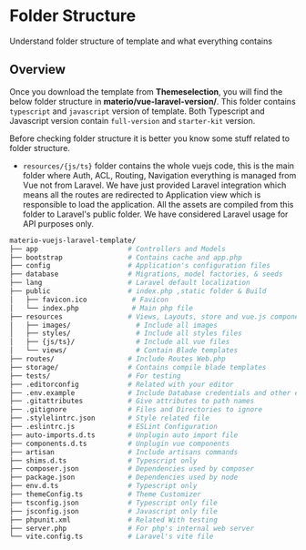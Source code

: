 # Folder Structure

Understand folder structure of template and what everything contains

## Overview

Once you download the template from **Themeselection**, you will find the below folder structure in **materio/vue-laravel-version/**. This folder contains `typescript` and `javascript` version of template. Both Typescript and Javascript version contain `full-version` and `starter-kit` version.

Before checking folder structure it is better you know some stuff related to folder structure.

- `resources/{js/ts}` folder contains the whole vuejs code, this is the main folder where Auth, ACL, Routing, Navigation everything is managed from Vue not from Laravel. We have just provided Laravel integration which means all the routes are redirected to Application view which is responsible to load the application. All the assets are compiled from this folder to Laravel's public folder. We have considered Laravel usage for API purposes only.

```bash
materio-vuejs-laravel-template/
├── app                      # Controllers and Models
├── bootstrap                # Contains cache and app.php
├── config                   # Application's configuration files
├── database                 # Migrations, model factories, & seeds
├── lang                     # Laravel default localization
├── public                   # index.php ,static folder & Build
│   ├── favicon.ico           # Favicon
│   └── index.php             # Main php file
├── resources                # Views, Layouts, store and vue.js components
│   ├── images/                # Include all images
│   ├── styles/                # Include all styles files
│   ├── {js/ts}/               # Include all vue files
│   └── views/                 # Contain Blade templates
├── routes/                  # Include Routes Web.php
├── storage/                 # Contains compile blade templates
├── tests/                   # For testing
├── .editorconfig            # Related with your editor
├── .env.example             # Include Database credentials and other environment variables
├── .gitattributes           # Give attributes to path names
├── .gitignore               # Files and Directories to ignore
├── .stylelintrc.json        # Style related file
├── .eslintrc.js             # ESLint Configuration
├── auto-imports.d.ts        # Unplugin auto import file
├── components.d.ts          # Unplugin vue components
├── artisan                  # Include artisans commands
├── shims.d.ts               # Typescript only
├── composer.json            # Dependencies used by composer
├── package.json             # Dependencies used by node
├── env.d.ts                 # Typescript only
├── themeConfig.ts           # Theme Customizer
├── tsconfig.json            # Typescript only file
├── jsconfig.json            # Javascript only file 
├── phpunit.xml              # Related With testing
├── server.php               # For php's internal web server
└── vite.config.ts           # Laravel's vite file
```
